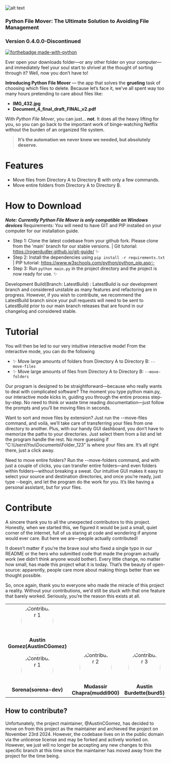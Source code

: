 ![alt text](https://i.imgur.com/z1ogxT9.png)
### Python File Mover: The Ultimate Solution to Avoiding File Management
### Version 0.4.0.0-Discontinued
[![forthebadge made-with-python](http://ForTheBadge.com/images/badges/made-with-python.svg)](https://www.python.org/)


Ever open your downloads folder—or any other folder on your computer—and immediately feel your soul start to shrivel at the thought of sorting through it? Well, now you don’t have to!

**Introducing Python File Mover** — the app that solves the **grueling** task of choosing which files to delete. Because let’s face it, we’ve all spent way too many hours pretending to care about files like:

- **IMG_432.jpg**
- **Document_4_final_draft_FINAL_v2.pdf**

With *Python File Mover*, you can just… **not**. It does all the heavy lifting for you, so you can go back to the important work of binge-watching Netflix without the burden of an organized file system.

> **It’s the automation we never knew we needed, but absolutely deserve.**




# Features
- Move files from Directory A to Directory B with only a few commands.
- Move entire folders from Directory A to Directory B.

# How to Download

***Note: Currently Python File Mover is only compatible on Windows devices***
Requirements: You will need to have GIT and PIP installed on your computer for our installation guide.
- Step 1: Clone the latest codebase from your github fork. Please clone from the 'main' branch for our stable versions. | Git tutorial: https://rogerdudler.github.io/git-guide/ ✨
- Step 2: Install the dependencies using `pip install -r requirements.txt` | PIP tutorial: https://www.w3schools.com/python/python_pip.asp✨
- Step 3: Run `python main.py` in the project directory and the project is now ready for use. ✨


Development Build(Branch: LatestBuild) :
LatestBuild is our development branch and considered unstable as many features and refactoring are in progress. However, if you wish to contribute, we recommend the LatestBuild branch since your pull requests will need to be sent to LatestBuild prior to our main branch releases that are found in our changelog and considered stable.



# Tutorial
 You will then be led to our very intuitive interactive mode! From the interactive mode, you can do the following
- ✨ Move large amounts of folders from Directory A to Directory B: `--move-files`
- ✨ Move large amounts of files from Directory A to Directory B: `--move-folders`


Our program is designed to be straightforward—because who really wants to deal with complicated software? The moment you type python main.py, our interactive mode kicks in, guiding you through the entire process step-by-step. No need to think or waste time reading documentation—just follow the prompts and you’ll be moving files in seconds.

Want to sort and move files by extension? Just run the --move-files command, and voilà, we’ll take care of transferring your files from one directory to another. Plus, with our handy GUI dashboard, you don’t have to memorize the paths to your directories. Just select them from a list and let the program handle the rest. No more guessing if “C:\Users\You\Documents\Folder_123” is where your files are. It’s all right there, just a click away.

Need to move entire folders? Run the --move-folders command, and with just a couple of clicks, you can transfer entire folders—and even folders within folders—without breaking a sweat. Our intuitive GUI makes it easy to select your source and destination directories, and once you’re ready, just type --begin, and let the program do the work for you. It’s like having a personal assistant, but for your files.

# Contribute
A sincere thank you to all the unexpected contributors to this project. Honestly, when we started this, we figured it would be just a small, quiet corner of the internet, full of us staring at code and wondering if anyone would ever care. But here we are—people actually contributed!

It doesn’t matter if you’re the brave soul who fixed a single typo in our README or the hero who submitted code that made the program actually work (we didn’t think anyone would bother). Every little change, no matter how small, has made this project what it is today. That’s the beauty of open-source: apparently, people care more about making things better than we thought possible.

So, once again, thank you to everyone who made the miracle of this project a reality. Without your contributions, we'd still be stuck with that one feature that barely worked. Seriously, you’re the reason this exists at all.

<div align="center">
  <table style="border: none;">
    <tr>
      <td align="center">
        <img src="https://avatars.githubusercontent.com/u/7500568?v=4" width="100" height="100" alt="Contributor 1" style="border-radius: 50%;"><br>
        <strong>Austin Gomez(AustinCGomez)</strong>
      </td>
<div align="center">
    <tr>
      <td align="center">
        <img src="https://avatars.githubusercontent.com/u/51723422?v=4" width="100" height="100" alt="Contributor 1" style="border-radius: 50%;"><br>
        <strong>Sorena(sorena-dev)</strong>
      </td>
      <td align="center">
        <img src="https://avatars.githubusercontent.com/u/37051110?v=4" width="100" height="100" alt="Contributor 2" style="border-radius: 50%;"><br>
        <strong>Mudassir Chapra(muddi900)</strong>
      </td>
      <td align="center">
        <img src="https://avatars.githubusercontent.com/u/90431210?v=4" width="100" height="100" alt="Contributor 3" style="border-radius: 50%;"><br>
        <strong>Austin Burdette(burd5)</strong>
      </td>
     <td align="center">
        <img src="https://avatars.githubusercontent.com/u/66977282?v=4" width="100" height="100" alt="Contributor 3" style="border-radius: 50%;"><br>
        <strong>malikrohail(malikrohail)</strong>
      </td>
  </table>
</div>

## How to contribute? 
Unfortunately, the project maintainer, @AustinCGomez, has decided to move on from this project as the maintainer and archieved the project on November 23rd 2024. However, the codebase lives on in the public domain via the unlicense license and may be forked and actively worked on. However, we just will no longer be accepting any new changes to this specific branch at this time since the maintainer has moved away from the project for the time being.




